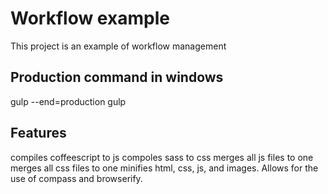 # Workflow example

This project is an example of workflow management

## Production command in windows

gulp --end=production
gulp

## Features

compiles coffeescript to js
compoles sass to css
merges all js files to one
merges all css files to one
minifies html, css, js, and images.
Allows for the use of compass and browserify.
